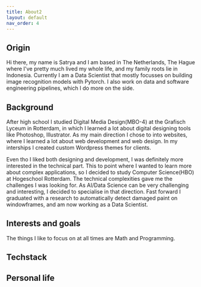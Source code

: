```yaml
---
title: About2
layout: default
nav_order: 4
---
```

## Origin
Hi there, my name is Satrya and I am based in The Netherlands, The Hague where I've pretty much lived my whole life, and my family roots lie in Indonesia. Currently I am a Data Scientist that mostly focusses on building image recognition models with Pytorch. I also work on data and software engineering pipelines, which I do more on the side.

## Background
After high school I studied Digital Media Design(MBO-4) at the Grafisch Lyceum in Rotterdam, in which I learned a lot about digital designing tools like Photoshop, Illustrator. As my main direction I chose to into websites, where I learned a lot about web development and web design. In my interships I created custom Wordpress themes for clients.

Even tho I liked both designing and development, I was definitely more interested in the technical part. This to point where I wanted to learn more about complex applications, so I decided to study Computer Science(HBO) at Hogeschool Rotterdam. The technical complexities gave me the challenges I was looking for. As AI/Data Science can be very challenging and interesting, I decided to specialise in that direction. Fast forward I graduated with a research to automatically detect damaged paint on windowframes, and am now working as a Data Scientist.

## Interests and goals
The things I like to focus on at all times are Math and Programming.

## Techstack

## Personal life